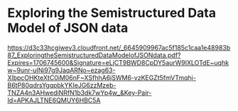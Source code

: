 # Exploring the Semistructured Data Model of JSON data

https://d3c33hcgiwev3.cloudfront.net/_6645909967ac5f185c1caa1e48983b87_ExploringtheSemistructuredDataModelofJSONdata.pdf?Expires=1706745600&Signature=eLjCT9BWD8CpDY5aurW9IXLOTdE~uqhkw~9unr-uINi97g9JaqARNo~ezag63-XlbpcOHKteXtC0iM06nF~XSfhhA6jSWM6-vzKEGZt5fmVTmqhj-B6tP80qdrsYgqpbkYKIeJG6zzMzeb-TNZA4n3AHwediNRfN1b3dk7wYp4w_&Key-Pair-Id=APKAJLTNE6QMUY6HBC5A